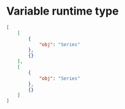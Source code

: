 # Variable runtime type

```json
[
    [
        {
            "obj": "Series"
        },
        {}
    ],
    [
        {
            "obj": "Series"
        },
        {}
    ]
]
```
